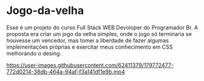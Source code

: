# Jogo-da-velha
 Esse é um projeto do curso Full Stack WEB Devoloper do Programador Br. A proposta era criar um jogo da velha simples, onde o jogo  só terminaria se houvesse um vencedor, mas tomei a liberdade de fazer algumas implementações próprias e exercitar meus conhecimento em CSS melhorando o desing.



https://user-images.githubusercontent.com/62411379/179772477-772d0214-38db-464a-94af-f3a141df1e9b.mp4

